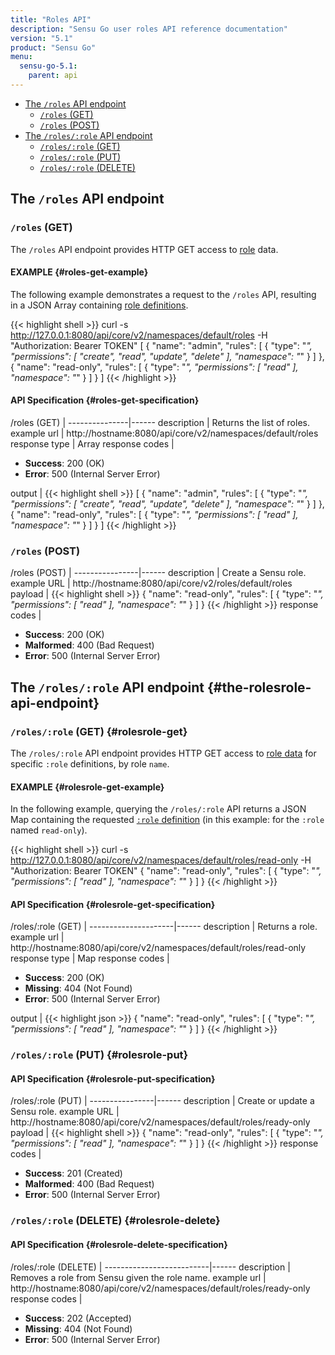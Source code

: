 ```yaml
---
title: "Roles API"
description: "Sensu Go user roles API reference documentation"
version: "5.1"
product: "Sensu Go"
menu:
  sensu-go-5.1:
    parent: api
---
```


- [The `/roles` API endpoint](#the-roles-api-endpoint)
	- [`/roles` (GET)](#roles-get)
	- [`/roles` (POST)](#roles-post)
- [The `/roles/:role` API endpoint](#the-rolesrole-api-endpoint)
	- [`/roles/:role` (GET)](#rolesrole-get)
  - [`/roles/:role` (PUT)](#rolesrole-put)
  - [`/roles/:role` (DELETE)](#rolesrole-delete)

## The `/roles` API endpoint

### `/roles` (GET)

The `/roles` API endpoint provides HTTP GET access to [role][1] data.

#### EXAMPLE {#roles-get-example}

The following example demonstrates a request to the `/roles` API, resulting in
a JSON Array containing [role definitions][1].

{{< highlight shell >}}
curl -s http://127.0.0.1:8080/api/core/v2/namespaces/default/roles -H "Authorization: Bearer TOKEN"
[
  {
    "name": "admin",
    "rules": [
      {
        "type": "*",
        "permissions": [
          "create",
          "read",
          "update",
          "delete"
        ],
        "namespace": "*"
      }
    ]
  },
  {
    "name": "read-only",
    "rules": [
      {
        "type": "*",
        "permissions": [
          "read"
        ],
        "namespace": "*"
      }
    ]
  }
]
{{< /highlight >}}

#### API Specification {#roles-get-specification}

/roles (GET)  | 
---------------|------
description    | Returns the list of roles.
example url    | http://hostname:8080/api/core/v2/namespaces/default/roles
response type  | Array
response codes | <ul><li>**Success**: 200 (OK)</li><li>**Error**: 500 (Internal Server Error)</li></ul>
output         | {{< highlight shell >}}
[
  {
    "name": "admin",
    "rules": [
      {
        "type": "*",
        "permissions": [
          "create",
          "read",
          "update",
          "delete"
        ],
        "namespace": "*"
      }
    ]
  },
  {
    "name": "read-only",
    "rules": [
      {
        "type": "*",
        "permissions": [
          "read"
        ],
        "namespace": "*"
      }
    ]
  }
]
{{< /highlight >}}

### `/roles` (POST)

/roles (POST) | 
----------------|------
description     | Create a Sensu role.
example URL     | http://hostname:8080/api/core/v2/roles/default/roles
payload         | {{< highlight shell >}}
{
  "name": "read-only",
  "rules": [
    {
      "type": "*",
      "permissions": [
        "read"
      ],
      "namespace": "*"
    }
  ]
}
{{< /highlight >}}
response codes  | <ul><li>**Success**: 200 (OK)</li><li>**Malformed**: 400 (Bad Request)</li><li>**Error**: 500 (Internal Server Error)</li></ul>

## The `/roles/:role` API endpoint {#the-rolesrole-api-endpoint}

### `/roles/:role` (GET) {#rolesrole-get}

The `/roles/:role` API endpoint provides HTTP GET access to [role data][1] for specific `:role` definitions, by role `name`.

#### EXAMPLE {#rolesrole-get-example}

In the following example, querying the `/roles/:role` API returns a JSON Map
containing the requested [`:role` definition][1] (in this example: for the `:role` named
`read-only`).

{{< highlight shell >}}
curl -s http://127.0.0.1:8080/api/core/v2/namespaces/default/roles/read-only -H "Authorization: Bearer TOKEN"
{
  "name": "read-only",
  "rules": [
    {
      "type": "*",
      "permissions": [
        "read"
      ],
      "namespace": "*"
    }
  ]
}
{{< /highlight >}}

#### API Specification {#rolesrole-get-specification}

/roles/:role (GET) | 
---------------------|------
description          | Returns a role.
example url          | http://hostname:8080/api/core/v2/namespaces/default/roles/read-only
response type        | Map
response codes       | <ul><li>**Success**: 200 (OK)</li><li> **Missing**: 404 (Not Found)</li><li>**Error**: 500 (Internal Server Error)</li></ul>
output               | {{< highlight json >}}
{
  "name": "read-only",
  "rules": [
    {
      "type": "*",
      "permissions": [
        "read"
      ],
      "namespace": "*"
    }
  ]
}
{{< /highlight >}}

### `/roles/:role` (PUT) {#rolesrole-put}

#### API Specification {#rolesrole-put-specification}

/roles/:role (PUT) | 
----------------|------
description     | Create or update a Sensu role.
example URL     | http://hostname:8080/api/core/v2/namespaces/default/roles/ready-only
payload         | {{< highlight shell >}}
{
  "name": "read-only",
  "rules": [
    {
      "type": "*",
      "permissions": [
        "read"
      ],
      "namespace": "*"
    }
  ]
}
{{< /highlight >}}
response codes  | <ul><li>**Success**: 201 (Created)</li><li>**Malformed**: 400 (Bad Request)</li><li>**Error**: 500 (Internal Server Error)</li></ul>

### `/roles/:role` (DELETE) {#rolesrole-delete}

#### API Specification {#rolesrole-delete-specification}

/roles/:role (DELETE) | 
--------------------------|------
description               | Removes a role from Sensu given the role name.
example url               | http://hostname:8080/api/core/v2/namespaces/default/roles/ready-only
response codes            | <ul><li>**Success**: 202 (Accepted)</li><li>**Missing**: 404 (Not Found)</li><li>**Error**: 500 (Internal Server Error)</li></ul>

[1]: ../../reference/rbac
